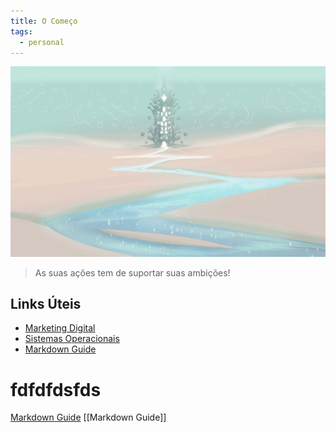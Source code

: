 ```yaml
---
title: O Começo
tags:
  - personal
---
```

![](assets/wallhaven-k7k5dd.jpg)

>As suas ações tem de suportar suas ambições!

## Links Úteis
- [Marketing Digital](content/zettelkasten/Marketing%20Digital.md)
- [Sistemas Operacionais](content/zettelkasten/Sistemas%20Operacionais.md)
- [Markdown Guide](content/zettelkasten/Markdown%20Guide.md)

# fdfdfdsfds
[Markdown Guide](Markdown%20Guide.md)
[[Markdown Guide]]
